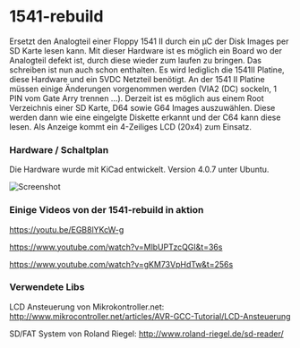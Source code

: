 # 1541-rebuild
Ersetzt den Analogteil einer Floppy 1541 II durch ein µC der Disk Images per SD Karte lesen kann. Mit dieser Hardware ist es möglich ein Board wo der Analogteil defekt ist, durch diese wieder zum laufen zu bringen. Das schreiben ist nun auch schon enthalten. Es wird lediglich die 1541II Platine, diese Hardware und ein 5VDC Netzteil benötigt. An der 1541 II Platine müssen einige Änderungen vorgenommen werden (VIA2 (DC) sockeln, 1 PIN vom Gate Arry trennen ...).
Derzeit ist es möglich aus einem Root Verzeichnis einer SD Karte, D64 sowie G64 Images auszuwählen. Diese werden dann wie eine eingelgte Diskette erkannt und der C64 kann diese lesen. Als Anzeige kommt ein 4-Zeiliges LCD (20x4) zum Einsatz.

### Hardware / Schaltplan
Die Hardware wurde mit KiCad entwickelt. Version 4.0.7 unter Ubuntu.


![Screenshot](/hardware/1541-rebuild1.png)

### Einige Videos von der 1541-rebuild in aktion
https://youtu.be/EGB8lYKcW-g

https://www.youtube.com/watch?v=MlbUPTzcQGI&t=36s

https://www.youtube.com/watch?v=gKM73VpHdTw&t=256s

### Verwendete Libs
LCD Ansteuerung von Mikrokontroller.net: http://www.mikrocontroller.net/articles/AVR-GCC-Tutorial/LCD-Ansteuerung

SD/FAT System von Roland Riegel: http://www.roland-riegel.de/sd-reader/
